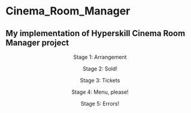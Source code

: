 # Cinema_Room_Manager
## My implementation of Hyperskill Cinema Room Manager project
<p align="center">
  Stage 1: Arrangement
</p>
<p align="center">
  Stage 2: Sold!
</p>
<p align="center">
  Stage 3: Tickets
</p>
<p align="center">
  Stage 4: Menu, please!
</p>
<p align="center">
  Stage 5: Errors!
</p>
